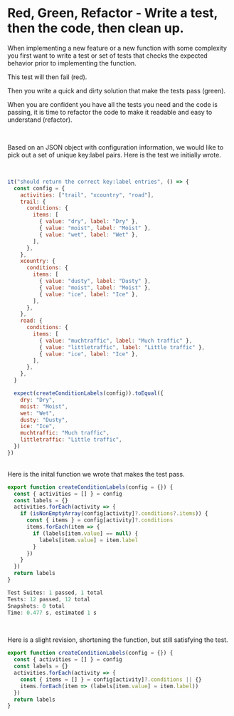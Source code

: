 # Red, Green, Refactor - Write a test, then the code, then clean up.

When implementing a new feature or a new function with some complexity
you first want to write a test or set of tests that checks the expected behavior prior to implementing the function.

This test will then fail (red).

Then you write a quick and dirty solution that make the tests pass (green).

When you are confident you have all the tests you need and the code is passing, it is time to refactor the code to make it readable and easy to understand (refactor).

<br/>

Based on an JSON object with configuration information, we would like to pick out a set of unique key:label pairs. Here is the test we initially wrote.

<br/>

```javascript
it("should return the correct key:label entries", () => {
  const config = {
    activities: ["trail", "xcountry", "road"],
    trail: {
      conditions: {
        items: [
          { value: "dry", label: "Dry" },
          { value: "moist", label: "Moist" },
          { value: "wet", label: "Wet" },
        ],
      },
    },
    xcountry: {
      conditions: {
        items: [
          { value: "dusty", label: "Dusty" },
          { value: "moist", label: "Moist" },
          { value: "ice", label: "Ice" },
        ],
      },
    },
    road: {
      conditions: {
        items: [
          { value: "muchtraffic", label: "Much traffic" },
          { value: "littletraffic", label: "Little traffic" },
          { value: "ice", label: "Ice" },
        ],
      },
    },
  }

  expect(createConditionLabels(config)).toEqual({
    dry: "Dry",
    moist: "Moist",
    wet: "Wet",
    dusty: "Dusty",
    ice: "Ice",
    muchtraffic: "Much traffic",
    littletraffic: "Little traffic",
  })
})
```

<br/>
Here is the inital function we wrote that makes the test pass.

```javascript
export function createConditionLabels(config = {}) {
  const { activities = [] } = config
  const labels = {}
  activities.forEach(activity => {
    if (isNonEmptyArray(config[activity]?.conditions?.items)) {
      const { items } = config[activity]?.conditions
      items.forEach(item => {
        if (labels[item.value] == null) {
          labels[item.value] = item.label
        }
      })
    }
  })
  return labels
}
```

```powershell
Test Suites: 1 passed, 1 total
Tests: 12 passed, 12 total
Snapshots: 0 total
Time: 0.477 s, estimated 1 s
```

<br/>

Here is a slight revision, shortening the function, but still satisfying the test.

```javascript
export function createConditionLabels(config = {}) {
  const { activities = [] } = config
  const labels = {}
  activities.forEach(activity => {
    const { items = [] } = config[activity]?.conditions || {}
    items.forEach(item => (labels[item.value] = item.label))
  })
  return labels
}
```
